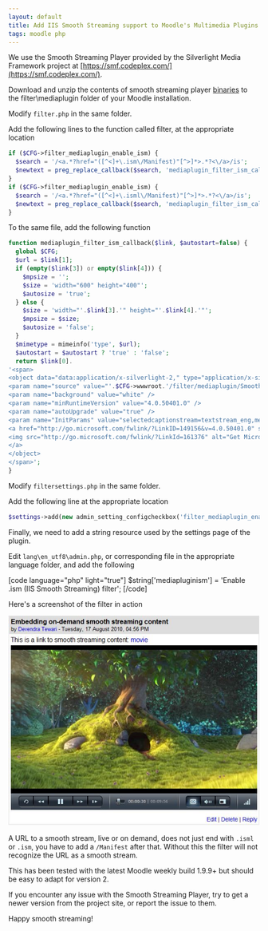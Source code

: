 ```yaml
---
layout: default
title: Add IIS Smooth Streaming support to Moodle's Multimedia Plugins Filter
tags: moodle php
---
```


We use the Smooth Streaming Player provided by the Silverlight Media Framework project at [https://smf.codeplex.com/](https://smf.codeplex.com/).

Download and unzip the contents of smooth streaming player [binaries](http://smf.codeplex.com/releases/view/50440#DownloadId=141817) to the filter\mediaplugin folder of your Moodle installation.

Modify `filter.php` in the same folder.

Add the following lines to the function called filter, at the appropriate location

```php
if ($CFG->filter_mediaplugin_enable_ism) {
  $search = '/<a.*?href="([^<]+\.ism\/Manifest)"[^>]*>.*?<\/a>/is';
  $newtext = preg_replace_callback($search, 'mediaplugin_filter_ism_callback', $newtext);
}
if ($CFG->filter_mediaplugin_enable_ism) {
  $search = '/<a.*?href="([^<]+\.isml\/Manifest)"[^>]*>.*?<\/a>/is';
  $newtext = preg_replace_callback($search, 'mediaplugin_filter_ism_callback', $newtext);
}
```

To the same file, add the following function

```php
function mediaplugin_filter_ism_callback($link, $autostart=false) {
  global $CFG;
  $url = $link[1];
  if (empty($link[3]) or empty($link[4])) {
    $mpsize = '';
    $size = 'width="600" height="400"';
    $autosize = 'true';
  } else {
    $size = 'width="'.$link[3].'" height="'.$link[4].'"';
    $mpsize = $size;
    $autosize = 'false';
  }
  $mimetype = mimeinfo('type', $url);
  $autostart = $autostart ? 'true' : 'false';
  return $link[0].
'<span>
<object data="data:application/x-silverlight-2," type="application/x-silverlight-2" '.$size.'>
<param name="source" value="'.$CFG->wwwroot.'/filter/mediaplugin/SmoothStreamingPlayer.xap"/>
<param name="background" value="white" />
<param name="minRuntimeVersion" value="4.0.50401.0" />
<param name="autoUpgrade" value="true" />
<param name="InitParams" value="selectedcaptionstream=textstream_eng,mediaurl='.$url.'" />
<a href="http://go.microsoft.com/fwlink/?LinkID=149156&v=4.0.50401.0" style="text-decoration:none">
<img src="http://go.microsoft.com/fwlink/?LinkId=161376" alt="Get Microsoft Silverlight" style="border-style:none"/>
</a>
</object>
</span>';
}
```

Modify `filtersettings.php` in the same folder.

Add the following line at the appropriate location

```php
$settings->add(new admin_setting_configcheckbox('filter_mediaplugin_enable_ism', get_string('mediapluginism','admin'), '', 1));
```

Finally, we need to add a string resource used by the settings page of the plugin.

Edit `lang\en_utf8\admin.php`, or corresponding file in the appropriate language folder, and add the following

[code language="php" light="true"]
$string['mediapluginism'] = 'Enable .ism (IIS Smooth Streaming) filter';
[/code]

Here's a screenshot of the filter in action

![IIS Smooth Streaming filter in action](/assets/img/moodle-iis-smooth-streaming.jpg)

A URL to a smooth stream, live or on demand, does not just end with `.isml` or `.ism`, you have to add a `/Manifest` after that. Without this the filter will not recognize the URL as a smooth stream.

This has been tested with the latest Moodle weekly build 1.9.9+ but should be easy to adapt for version 2.

If you encounter any issue with the Smooth Streaming Player, try to get a newer version from the project site, or report the issue to them.

Happy smooth streaming!
